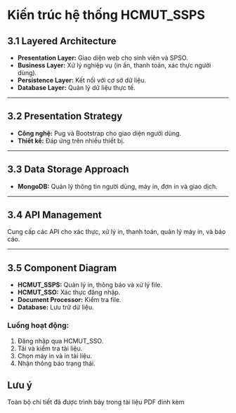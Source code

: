# **Kiến trúc hệ thống HCMUT_SSPS**

## **3.1 Layered Architecture**
- **Presentation Layer:** Giao diện web cho sinh viên và SPSO.
- **Business Layer:** Xử lý nghiệp vụ (in ấn, thanh toán, xác thực người dùng).
- **Persistence Layer:** Kết nối với cơ sở dữ liệu.
- **Database Layer:** Quản lý dữ liệu thực tế.

---

## **3.2 Presentation Strategy**
- **Công nghệ:** Pug và Bootstrap cho giao diện người dùng.
- **Thiết kế:** Đáp ứng trên nhiều thiết bị.

---

## **3.3 Data Storage Approach**
- **MongoDB:** Quản lý thông tin người dùng, máy in, đơn in và giao dịch.

---

## **3.4 API Management**
Cung cấp các API cho xác thực, xử lý in, thanh toán, quản lý máy in, và báo cáo.

---

## **3.5 Component Diagram**
- **HCMUT_SSPS:** Quản lý in, thông báo và xử lý file.
- **HCMUT_SSO:** Xác thực đăng nhập.
- **Document Processor:** Kiểm tra file.
- **Database:** Lưu trữ dữ liệu.

### **Luồng hoạt động:**
1. Đăng nhập qua HCMUT_SSO.
2. Tải và kiểm tra tài liệu.
3. Chọn máy in và in tài liệu.
4. Nhận thông báo trạng thái.

## **Lưu ý**
Toàn bộ chi tiết đã được trình bày trong tài liệu PDF đính kèm